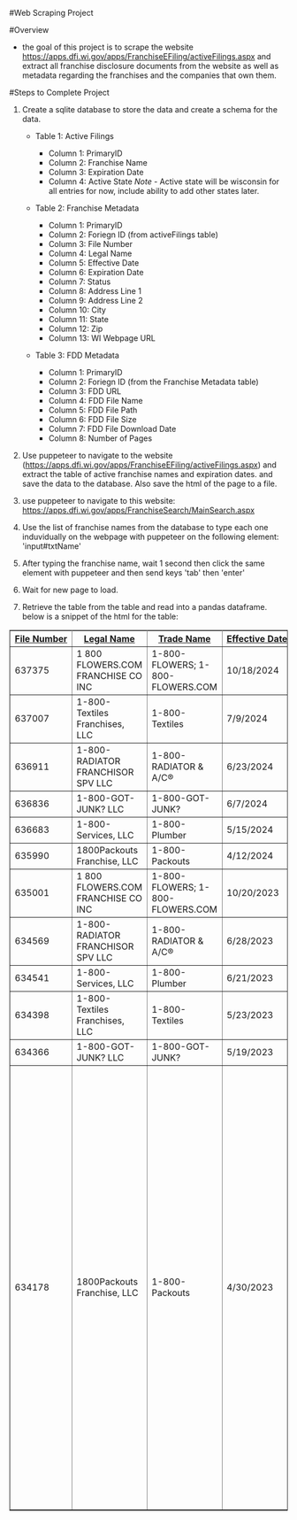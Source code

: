 #Web Scraping Project

#Overview
- the goal of this project is to scrape the website https://apps.dfi.wi.gov/apps/FranchiseEFiling/activeFilings.aspx and extract all franchise disclosure documents from the website as well as metadata regarding the franchises and the companies that own them.

#Steps to Complete Project
1. Create a sqlite database to store the data and create a schema for the data.
    - Table 1: Active Filings
        - Column 1: PrimaryID
        - Column 2: Franchise Name
        - Column 3: Expiration Date
        - Column 4: Active State
        *Note* - Active state will be wisconsin for all entries for now, include ability to add other states later.

    - Table 2: Franchise Metadata
        - Column 1: PrimaryID
        - Column 2: Foriegn ID (from activeFilings table)
        - Column 3: File Number
        - Column 4: Legal Name
        - Column 5: Effective Date
        - Column 6: Expiration Date
        - Column 7: Status
        - Column 8: Address Line 1
        - Column 9: Address Line 2
        - Column 10: City
        - Column 11: State
        - Column 12: Zip
        - Column 13: WI Webpage URL

    - Table 3: FDD Metadata
        - Column 1: PrimaryID
        - Column 2: Foriegn ID (from the Franchise Metadata table)
        - Column 3: FDD URL
        - Column 4: FDD File Name
        - Column 5: FDD File Path
        - Column 6: FDD File Size
        - Column 7: FDD File Download Date
        - Column 8: Number of Pages
        
2. Use puppeteer to navigate to the website (https://apps.dfi.wi.gov/apps/FranchiseEFiling/activeFilings.aspx)
and extract the table of active franchise names and expiration dates. and save the data to the database. Also save the html of the page to a file.

3. use puppeteer to navigate to this website: https://apps.dfi.wi.gov/apps/FranchiseSearch/MainSearch.aspx

4. Use the list of franchise names from the database to type each one induvidually on the webpage with puppeteer on the following element: 'input#txtName'

5. After typing the franchise name, wait 1 second then click the same element with puppeteer and then send keys 'tab' then 'enter'

6. Wait for new page to load.

7. Retrieve the table from the table and read into a pandas dataframe. below is a snippet of the html for the table:
<table class="SearchResultsControl" cellspacing="0" rules="all" border="1" id="grdSearchResults" style="border-collapse:collapse;">
		<tbody><tr class="SearchResultsHeader" style="white-space:nowrap;">
			<th scope="col"><a href="javascript:__doPostBack('grdSearchResults','Sort$franchiseFilingID')">File Number</a></th><th scope="col"><a href="javascript:__doPostBack('grdSearchResults','Sort$legalName')">Legal Name</a></th><th scope="col"><a href="javascript:__doPostBack('grdSearchResults','Sort$tradeName')">Trade Name</a></th><th scope="col"><a href="javascript:__doPostBack('grdSearchResults','Sort$effectiveDate')">Effective Date</a><img src="images/arrow_down.png"></th><th scope="col"><a href="javascript:__doPostBack('grdSearchResults','Sort$expirationDate')">Expiration Date</a></th><th scope="col"><a href="javascript:__doPostBack('grdSearchResults','Sort$description')">Status</a></th><th scope="col">&nbsp;</th>
		</tr><tr class="SearchResultsOddRow">
			<td>637375</td><td>1 800 FLOWERS.COM FRANCHISE CO INC</td><td>1-800-FLOWERS; 1-800-FLOWERS.COM</td><td>10/18/2024</td><td>10/18/2025</td><td>Registered</td><td><a href="details.aspx?id=637375&amp;hash=1758030309&amp;search=external&amp;type=GENERAL">Details</a></td>
		</tr><tr class="SearchResultsEvenRow">
			<td>637007</td><td>1-800-Textiles Franchises, LLC</td><td>1-800-Textiles</td><td>7/9/2024</td><td>7/9/2025</td><td>Registered</td><td><a href="details.aspx?id=637007&amp;hash=1190521760&amp;search=external&amp;type=GENERAL">Details</a></td>
		</tr><tr class="SearchResultsOddRow">
			<td>636911</td><td>1-800-RADIATOR FRANCHISOR SPV LLC</td><td>1-800-RADIATOR &amp; A/C®</td><td>6/23/2024</td><td>6/23/2025</td><td>Registered</td><td><a href="details.aspx?id=636911&amp;hash=2020110519&amp;search=external&amp;type=GENERAL">Details</a></td>
		</tr><tr class="SearchResultsEvenRow">
			<td>636836</td><td>1-800-GOT-JUNK? LLC</td><td>1-800-GOT-JUNK?</td><td>6/7/2024</td><td>6/7/2025</td><td>Registered</td><td><a href="details.aspx?id=636836&amp;hash=636647066&amp;search=external&amp;type=GENERAL">Details</a></td>
		</tr><tr class="SearchResultsOddRow">
			<td>636683</td><td>1-800-Services, LLC</td><td>1-800-Plumber</td><td>5/15/2024</td><td>5/15/2025</td><td>Registered</td><td><a href="details.aspx?id=636683&amp;hash=1720839305&amp;search=external&amp;type=GENERAL">Details</a></td>
		</tr><tr class="SearchResultsEvenRow">
			<td>635990</td><td>1800Packouts Franchise, LLC</td><td>1-800-Packouts</td><td>4/12/2024</td><td>4/12/2025</td><td>Registered</td><td><a href="details.aspx?id=635990&amp;hash=969422224&amp;search=external&amp;type=GENERAL">Details</a></td>
		</tr><tr class="SearchResultsOddRow">
			<td>635001</td><td>1 800 FLOWERS.COM FRANCHISE CO INC</td><td>1-800-FLOWERS; 1-800-FLOWERS.COM</td><td>10/20/2023</td><td>10/20/2024</td><td>Expired</td><td>&nbsp;</td>
		</tr><tr class="SearchResultsEvenRow">
			<td>634569</td><td>1-800-RADIATOR FRANCHISOR SPV LLC</td><td>1-800-RADIATOR &amp; A/C®</td><td>6/28/2023</td><td>6/28/2024</td><td>Expired</td><td>&nbsp;</td>
		</tr><tr class="SearchResultsOddRow">
			<td>634541</td><td>1-800-Services, LLC</td><td>1-800-Plumber</td><td>6/21/2023</td><td>6/21/2024</td><td>Expired</td><td>&nbsp;</td>
		</tr><tr class="SearchResultsEvenRow">
			<td>634398</td><td>1-800-Textiles Franchises, LLC</td><td>1-800-Textiles</td><td>5/23/2023</td><td>5/23/2024</td><td>Expired</td><td>&nbsp;</td>
		</tr><tr class="SearchResultsOddRow">
			<td>634366</td><td>1-800-GOT-JUNK? LLC</td><td>1-800-GOT-JUNK?</td><td>5/19/2023</td><td>5/19/2024</td><td>Expired</td><td>&nbsp;</td>
		</tr><tr class="SearchResultsEvenRow">
			<td>634178</td><td>1800Packouts Franchise, LLC</td><td>1-800-Packouts</td><td>4/30/2023</td><td>4/30/202

8. Filter out all franchises that do not have a registered value in the status column.

9. For each franchise that is registered, extract the metadata from headers of the table and map it to the metadata schema in Table 2 described above. The HREF within the 'Details' value of the column with no header is the link to the franchise details page.

10. Go to the franchise details page and extract the metadata for the business email address which can be found using the following ID as selectors:
Address Line 1: lblFranchiseAddressLine1
Address Line 2: lblFranchiseAddressLine2
City: lblFranchiseCity
State: lblFranchiseState
Zip: lblFranchiseZip

11. Save the extracted metadata to table 2 of the database.

12. use the following URL of the cURL request below as the fdd url value in table 2 of the database.

13. Mimic the cURL request below to download the FDD URL for the franchise, scrape all the dynamic headers from the wisconsin franchise page.

CURL Request:
curl 'https://apps.dfi.wi.gov/apps/FranchiseSearch/details.aspx?id=637375&hash=1758030309&search=external&type=GENERAL' \
  -H 'accept: text/html,application/xhtml+xml,application/xml;q=0.9,image/avif,image/webp,image/apng,*/*;q=0.8,application/signed-exchange;v=b3;q=0.7' \
  -H 'accept-language: en-US,en;q=0.9' \
  -H 'cache-control: max-age=0' \
  -H 'content-type: application/x-www-form-urlencoded' \
  -b 'ASPSESSIONIDCUTTCACB=ALEFEPEANDLCPCONHNGPONHB' \
  -H 'dnt: 1' \
  -H 'origin: https://apps.dfi.wi.gov' \
  -H 'priority: u=0, i' \
  -H 'referer: https://apps.dfi.wi.gov/apps/FranchiseSearch/details.aspx?id=637375&hash=1758030309&search=external&type=GENERAL' \
  -H 'sec-ch-ua: "Chromium";v="134", "Not:A-Brand";v="24", "Google Chrome";v="134"' \
  -H 'sec-ch-ua-mobile: ?0' \
  -H 'sec-ch-ua-platform: "macOS"' \
  -H 'sec-fetch-dest: document' \
  -H 'sec-fetch-mode: navigate' \
  -H 'sec-fetch-site: same-origin' \
  -H 'sec-fetch-user: ?1' \
  -H 'upgrade-insecure-requests: 1' \
  -H 'user-agent: Mozilla/5.0 (Macintosh; Intel Mac OS X 10_15_7) AppleWebKit/537.36 (KHTML, like Gecko) Chrome/134.0.0.0 Safari/537.36' \
  --data-raw '__VIEWSTATEFIELDCOUNT=6&__VIEWSTATE=b5jMes9R%2F53gH5RXfv%2FcbcvF0eWgKJubqfoJ51RcGYI58JJejDMOJQVIVHZxhlByO92lSrb5HnrkyyH6%2Bu2nhkghasu2%2F3vxuKBaw3jkiCiNncCgIM4ws6LPR7yjo%2BTx%2F7vknyyVvbl6fc8zhBepRQyKTi%2BOjkh7jtnP9g8WiQbbxOmOi7liWlbp5BBJCr3ed5ssh66%2FjzK4AvZ3Xamlj4fVg0x1FdlQU1784%2FvC04czuPvYU4d87KRb%2F943NLAPwJ0ztv%2BfH2uLIyL4aNMYiqdkd2hRWIUQUkdZ%2B88vWTv8rdXDC4N%2FxqXH73Edw5f8H9o54CV9KB4KR4T7DaKBEoskmT5SSJzzvp5Pd5Q367s3ANd90isrc9EhPOiy%2FT%2Bo2TnqCYl3gJ%2BwKx3NcjuVTlYMAWuKW9c6%2BQfRmPYhYL9Vs36dvTOKPZ62JnNDETH6hbIyuhVzfp9TOqq%2FWSqwjHbTebJucq9ll6VwEZJ3ZiBHZPKm1O45YOz%2BoKIM%2BTRk&__VIEWSTATE1=q%2BClGbs2wvVtNTIIFO3LcUxSVdSndQv5jtQb7gIzenyoaTBKigARjt%2BJNlegLFIJPMyA6XDjN%2BLKTWHyRA4shGnAFWj4aRyHtGCXiZoLeup3WWD9ma8qVjD8CZ4vWmLWqQkZQ2E7Z8b6hFauCucpNqKR%2BZAi%2F0lc8r6NW6hdYCe%2F1AKm7C6JMsB0aMOHrC8sirdfkKuYet4BsXrNfX3OhQSvLo0ejesvFw7yALjJtqOZmA43W58vui2e1ur4Mg8CKltmYs6SVUIUNxLS9HY7MvqkOjo9BAXNsh%2BrUQ8WkDyFNIb8LD1TOmbXcm%2FlJ2N4LeGReIW2jNzNcivaio47Q272e%2FJtRBeZtjpIRhmxU3nlUM2dl3DpanzNmlIE23mosrj4ua4zOTV9hdr1%2FoTAldYi5WWDX65JSh%2BHE1LYZB%2FgNF4QDuhd5dSV1NemJyFilkFtxSFt6lgsuIokT8I1DGGYi5Q%2BzWJWXRkjdL7fRMEAW1GKcl8wtHk%2FwYY4DTn3&__VIEWSTATE2=LWDqx%2FlPBTEBPy9vbJt%2BzzF0oc8u8VQeauhLoq6s%2B6YydxCLrbv%2FnQHSfW1j0Q%2Fjh4eL2gtnSYegoD6V70YshW%2BWUy7mF%2BL2guYhBCpGlb1mWube9W5JQSi%2F%2BywM9ncU6xWoWfR6pa1jh%2Bmyy%2FY4PDlp53w%2BDKqBlGxnMFQ3HHyxIVmAqWPqsJ%2BTIidtRlFvC9tSEFT2kFMxjOm%2FL525WvIE8XTbbuDepjOPyTOIcC%2BtiquyNb9fvuRNx4S%2BbUXUhy9cgf%2FyEzF9yHlAJPM4RH78NTugt9SQ7MjMgDxwp1gKDXlAc8f56NuxajWeaXNaLTxm7%2FmYDX5rdwUGGnwqb4qldQBSGicqbQT8BYxlz13l%2BbC19KwJNUpMyWmQAsyy4HHg53N6jsqZxXoPD7XqNl0HpNjw6aQ1olEv%2BLR2hyVYEWwqtUDtLeoalV5L0saXwmJC0oyxZzpsVF75KPky7T5u71MmZYXZ6NNTHhD6wZuXjP9tBXJ7YFyBVyQMu7nH&__VIEWSTATE3=Fj0xzC6QHTw5yeGaKXJN4QB34EG6Kr656GA3d7BKt5DZLIN86IXq1QL%2FEXu5ptakr39P7jtsxRwarUQn5sD3%2FYY4w7z5pRYqzQELpTMsafbErapN79N8n9iNn1mNCgHqoMuLGRy7%2FUJbaPxt%2FwFBtLPBSbiwNYkkKAdR%2BZjd7PwK0eLmxIYldaiSg2kOIOc%2B2%2FTFQeRQJYok2cyteqizz80rMcRkKmFJ%2FDo9rPLkjIOTm21CBLopt9k0mBRO%2FUd092WroycweC5aM7LpES%2BQhX2XwQWM1lwFjwHnslThweEBdh5ZDpwo0vFg%2FnNLe1l8XS0%2BwMv61dhlbi%2BKkG9XE7DAjKSYvp8NCXSmnZk8IL%2FDIuBm8hjXnWGzjltBo%2FJ9weJz4LDaTGNs7zQ67C448rl6AF1xUl%2Ft360%2FH5bj2iC%2F9HwfqXd9mVh91CXiSA3VSqJX4vjIRkq3ACUmAE8pXKyxqk1YWsCGFOPc4CD%2F4DKZ9qnrokhAoL6XMldCHwJy&__VIEWSTATE4=tT2ihRX1HGGMvYMm8YeiyvP7TAJyfJPzdRqo5%2FdbHU65rP3otaP9Da0FPCWnBH6evH4%2B1g7kxaZonK7ey9ypIqX9Vgvg17RDGIfdpO44RHvOGXdMBKsvtamcw9NOO0V7fTqgwShlvZk5hzFyFgHCqqbmlaMaodL8rlH%2Fu4w%2F6OHkbs5kyYVgRBoTuiSoHnTTDNRBerDaLq7GhIEV6CNisSydeA61vm%2BcMuQLZU2e2Y5w6rcVzd2f8ruZ4O5iZDXfyFYtQsHcIKYDsH7ITmXdCaD1IxUM6zUVge3%2F2Wxw8uI8bDSZQbcPG322657BOX5oCMswbOegXhSmpjDizSFnLiiTU3%2FdokKO%2BR5r9XMUbG2zFWSt7q2vw2Zn%2FBhUZN%2BcU7rfgCV9r5veMIhrHO%2FMVtRLN%2Fy7T%2BXKEBbmJVn1WeF5XVgMz5XoJyAzhVxsLcUKzr%2BmrzYxtPSPOG0%2BuX5du%2B%2FyemrkNOj6dLEtZAMMLAQ28MV2GAcoKYfko0mVwIQg&__VIEWSTATE5=gtcDWSfZGLrhAhkkgyd8krCdEHmfKM1JPmZs8ePlLBvAPYmY7y%2Fsw7Q%2FksOyseeF%2FDje1VsjSOEKK4ClgI2k7fwV8rwVfM%2FVtNUjf78TFooN2FyNtse4wXDIH6AdNei3ZSBB%2BYb9eRrhzbS9VQIeybUqrUexmaJ1TO%2F8JXLFRIkLKaIpY%2BKUjO2eOjWC%2FDxG2CWVNsLdSBfCToY60a71shj629Hp1vlr2lSWVmWjbjNevMVTp1dxfaNwkVq%2BHfo9kz8cE8Vf72P%2BRifUpp3EsLdFKfw18RQCre0m8seNvjeEov%2F%2FMijqJXARm2qMld%2FzHj82JKB7keCbHKt5pnWZVm1AKtv8xe24PTuhsn20OO0UrhR4QEV0BBuaOhJp2%2B5ZsBUJGCMi4%2FvJBFJPmACrO6NfeANQ1kI7KX3GUi%2FVIz6fgcW8SrZpd60TrhPUnLIuyiytic7NSfq9d%2FCI9vemIl7rnHMqFTfScNzT1AdXuzw%3D&__VIEWSTATEGENERATOR=D6E137EF&__VIEWSTATEENCRYPTED=&upload_downloadFile=Download'

14. Move the downloaded FDD file to the data/fdds folder, and change the name to the file id number extracted earlier + _ + Franchise Name + Year of Effective Date + .pdf

15. Extract data described in Table 3 from the FDD and upload to sqlite database.

16. Repeat steps 3-15 for each franchise in the database.

